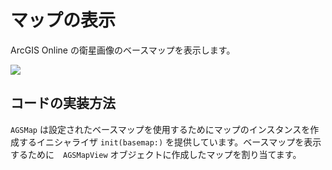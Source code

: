 <!--
# Display a map
-->
# マップの表示

<!--
This samples demonstrates how to display a map with a basemap
-->
ArcGIS Online の衛星画像のベースマップを表示します。

![](image1.png)

<!--
## How it works
-->
## コードの実装方法

<!--
`AGSMap` provides an initializer `init(basemap:)` to instantiate a map to use the given basemap. Then you just need to assign that map to the `AGSMapView` object.
-->
`AGSMap` は設定されたベースマップを使用するためにマップのインスタンスを作成するイニシャライザ `init(basemap:)` を提供しています。ベースマップを表示するために　`AGSMapView` オブジェクトに作成したマップを割り当てます。
